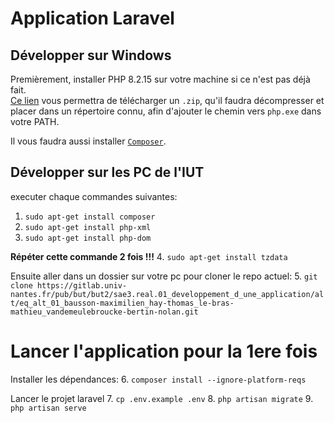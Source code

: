 # Application Laravel

## Développer sur Windows

Premièrement, installer PHP 8.2.15 sur votre machine si ce n'est pas déjà fait.  
[Ce lien](https://windows.php.net/download#php-8.2) vous permettra de télécharger un `.zip`, qu'il faudra décompresser et placer dans un répertoire connu, afin d'ajouter le chemin vers `php.exe` dans votre PATH.

Il vous faudra aussi installer [`Composer`](https://getcomposer.org/doc/00-intro.md#installation-windows).

## Développer sur les PC de l'IUT

executer chaque commandes suivantes:
1. `sudo apt-get install composer`
2. `sudo apt-get install php-xml`
3. `sudo apt-get install php-dom`

**Répéter cette commande 2 fois !!!**
4. `sudo apt-get install tzdata`

Ensuite aller dans un dossier sur votre pc pour cloner le repo actuel:
5. `git clone https://gitlab.univ-nantes.fr/pub/but/but2/sae3.real.01_developpement_d_une_application/alt/eq_alt_01_bausson-maximilien_hay-thomas_le-bras-mathieu_vandemeulebroucke-bertin-nolan.git`

# Lancer l'application pour la 1ere fois

Installer les dépendances:
6. `composer install --ignore-platform-reqs`

Lancer le projet laravel 
7. `cp .env.example .env`
8. `php artisan migrate`
9. `php artisan serve`
